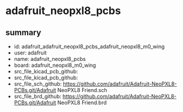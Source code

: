 # adafruit_neopxl8_pcbs
 
## summary 
* id: adafruit_adafruit_neopxl8_pcbs_adafruit_neopxl8_m0_wing
* user: adafruit
* name: adafruit_neopxl8_pcbs
* board: adafruit_neopxl8_m0_wing
* src_file_kicad_pcb_github: 
* src_file_kicad_pcb_github: 
* src_file_sch_github: https://github.com/adafruit/Adafruit-NeoPXL8-PCBs.git/Adafruit NeoPXL8 Friend.sch
* src_file_brd_github: https://github.com/adafruit/Adafruit-NeoPXL8-PCBs.git/Adafruit NeoPXL8 Friend.brd



